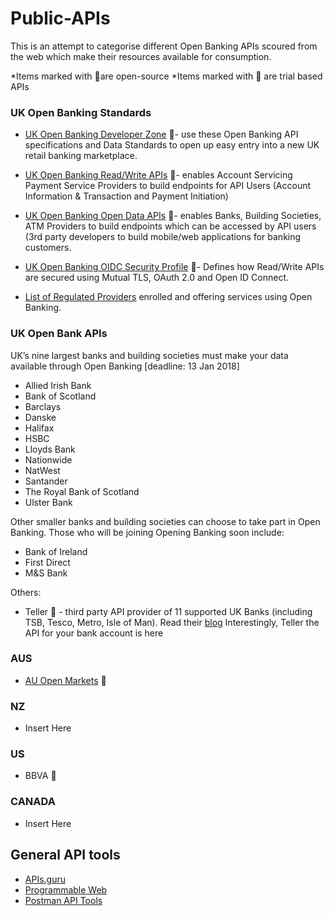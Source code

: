 # Public-APIs
This is an attempt to categorise different Open Banking APIs scoured from the web which make their resources available for consumption.

*Items marked with 🙌are open-source
*Items marked with 💸 are trial based APIs


### UK Open Banking Standards
* [UK Open Banking Developer Zone](https://openbanking.atlassian.net/wiki/spaces/DZ/overview) 🙌- use these Open Banking API specifications and Data Standards to open up easy entry into a new UK retail banking marketplace. 
* [UK Open Banking Read/Write APIs](https://www.openbanking.org.uk/read-write-apis/) 🙌- enables Account Servicing Payment Service Providers to build endpoints for API Users (Account Information & Transaction and Payment Initiation)
* [UK Open Banking Open Data APIs](https://www.openbanking.org.uk/open-data-apis/) 🙌- enables Banks, Building Societies, ATM Providers to build endpoints which can be accessed by API users (3rd party developers to build mobile/web applications for banking customers.
* [UK Open Banking OIDC Security Profile](https://www.openbanking.org.uk/open-data-apis/) 🙌- Defines how Read/Write APIs are secured using Mutual TLS, OAuth 2.0 and Open ID Connect.

* [List of Regulated Providers](https://www.openbanking.org.uk/regulated-providers/page/2/) enrolled and offering services using Open Banking.

### UK Open Bank APIs
UK’s nine largest banks and building societies must make your data available through Open Banking [deadline: 13 Jan 2018] 
* Allied Irish Bank
* Bank of Scotland
* Barclays
* Danske
* Halifax
* HSBC
* Lloyds Bank
* Nationwide
* NatWest
* Santander
* The Royal Bank of Scotland
* Ulster Bank

Other smaller banks and building societies can choose to take part in Open Banking. Those who will be joining Opening Banking soon include:
* Bank of Ireland
* First Direct
* M&S Bank

Others: 
* Teller 💸 - third party API provider of 11 supported UK Banks (including TSB, Tesco, Metro, Isle of Man). Read their [blog](https://blog.teller.io/2017/06/12/the-api-for-your-bank-account-is-here.html)
Interestingly, Teller the API for your bank account is here 

### AUS
* [AU Open Markets](https://www.openmarkets.com.au/services/developer-apis-and-fix-services/) 💸 

### NZ
* Insert Here

### US
* BBVA 💸

### CANADA
* Insert Here


## General API tools
- [APIs.guru](https://apis.guru/)
- [Programmable Web](https://www.programmableweb.com/apis/directory)
- [Postman API Tools](https://www.getpostman.com/docs/postman/postman_api/intro_api)
